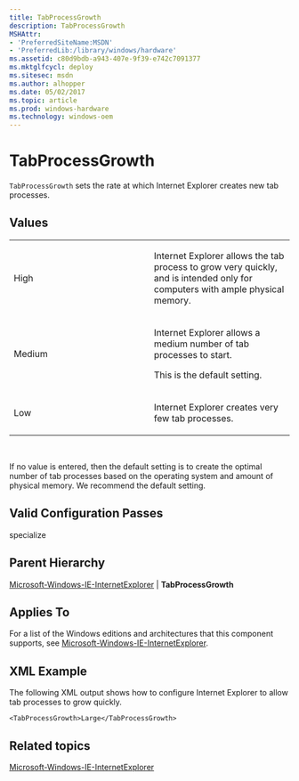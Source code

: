 ```yaml
---
title: TabProcessGrowth
description: TabProcessGrowth
MSHAttr:
- 'PreferredSiteName:MSDN'
- 'PreferredLib:/library/windows/hardware'
ms.assetid: c80d9bdb-a943-407e-9f39-e742c7091377
ms.mktglfcycl: deploy
ms.sitesec: msdn
ms.author: alhopper
ms.date: 05/02/2017
ms.topic: article
ms.prod: windows-hardware
ms.technology: windows-oem
---
```


# TabProcessGrowth


`TabProcessGrowth` sets the rate at which Internet Explorer creates new tab processes.

## Values


<table>
<colgroup>
<col width="50%" />
<col width="50%" />
</colgroup>
<tbody>
<tr class="odd">
<td><p>High</p></td>
<td><p>Internet Explorer allows the tab process to grow very quickly, and is intended only for computers with ample physical memory.</p></td>
</tr>
<tr class="even">
<td><p>Medium</p></td>
<td><p>Internet Explorer allows a medium number of tab processes to start.</p>
<p>This is the default setting.</p></td>
</tr>
<tr class="odd">
<td><p>Low</p></td>
<td><p>Internet Explorer creates very few tab processes.</p></td>
</tr>
</tbody>
</table>

 

If no value is entered, then the default setting is to create the optimal number of tab processes based on the operating system and amount of physical memory. We recommend the default setting.

## Valid Configuration Passes


specialize

## Parent Hierarchy


[Microsoft-Windows-IE-InternetExplorer](microsoft-windows-ie-internetexplorer.md) | **TabProcessGrowth**

## Applies To


For a list of the Windows editions and architectures that this component supports, see [Microsoft-Windows-IE-InternetExplorer](microsoft-windows-ie-internetexplorer.md).

## XML Example


The following XML output shows how to configure Internet Explorer to allow tab processes to grow quickly.

```
<TabProcessGrowth>Large</TabProcessGrowth>
```

## Related topics


[Microsoft-Windows-IE-InternetExplorer](microsoft-windows-ie-internetexplorer.md)

 

 







